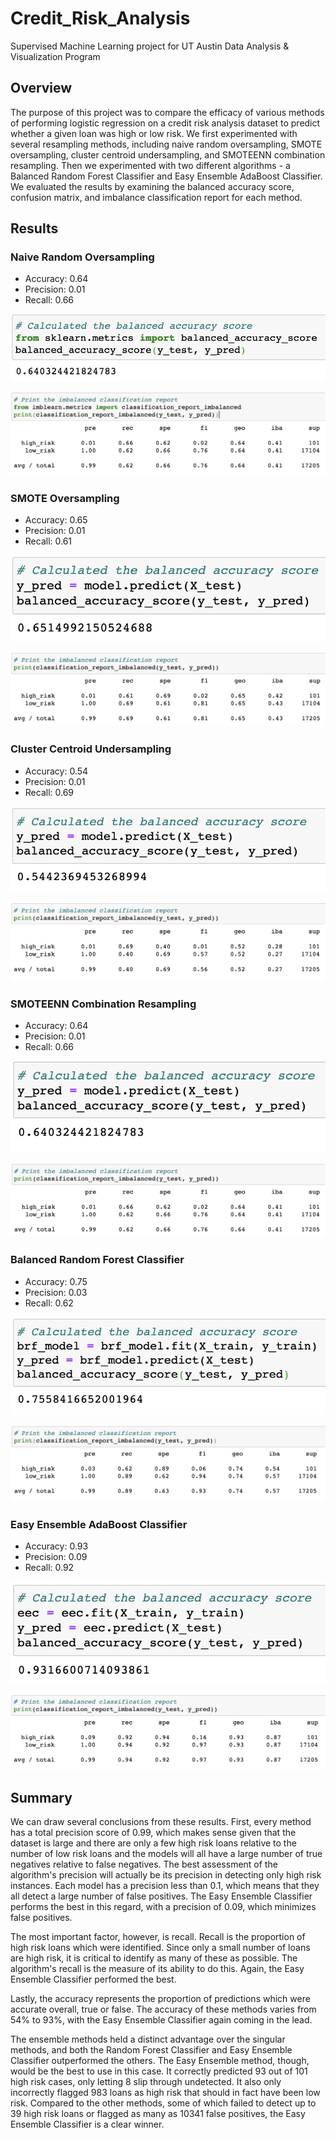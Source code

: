# Credit_Risk_Analysis
Supervised Machine Learning project for UT Austin Data Analysis &amp; Visualization Program

## Overview
<p>The purpose of this project was to compare the efficacy of various methods of performing logistic regression on a credit risk analysis dataset to predict whether a given loan was high or low risk. We first experimented with several resampling methods, including naive random oversampling, SMOTE oversampling, cluster centroid undersampling, and SMOTEENN combination resampling. Then we experimented with two different algorithms - a Balanced Random Forest Classifier and Easy Ensemble AdaBoost Classifier. We evaluated the results by examining the balanced accuracy score, confusion matrix, and imbalance classification report for each method.
</p>

## Results
### Naive Random Oversampling
- Accuracy: 0.64
- Precision:  0.01
- Recall: 0.66
<p align ="center">
<img src="images/screenshot1.png" alt="Accuracy"/><br>
</p>
<p align ="center">
<img src="images/screenshot2.png" alt="Precision"/><br>
</p>

### SMOTE Oversampling
- Accuracy: 0.65
- Precision:  0.01
- Recall: 0.61
<p align ="center">
<img src="images/screenshot3.png" alt="Accuracy"/><br>
</p>
<p align ="center">
<img src="images/screenshot4.png" alt="Precision"/><br>
</p>

### Cluster Centroid Undersampling
- Accuracy: 0.54
- Precision:  0.01
- Recall: 0.69
<p align ="center">
<img src="images/screenshot5.png" alt="Accuracy"/><br>
</p>
<p align ="center">
<img src="images/screenshot6.png" alt="Precision"/><br>
</p>

### SMOTEENN Combination Resampling
- Accuracy: 0.64
- Precision:  0.01
- Recall: 0.66
<p align ="center">
<img src="images/screenshot7.png" alt="Accuracy"/><br>
</p>
<p align ="center">
<img src="images/screenshot8.png" alt="Precision"/><br>
</p>

### Balanced Random Forest Classifier
- Accuracy: 0.75
- Precision:  0.03
- Recall: 0.62
<p align ="center">
<img src="images/screenshot9.png" alt="Accuracy"/><br>
</p>
<p align ="center">
<img src="images/screenshot10.png" alt="Precision"/><br>
</p>

### Easy Ensemble AdaBoost Classifier
- Accuracy: 0.93
- Precision: 0.09
- Recall: 0.92
<p align ="center">
<img src="images/screenshot11.png" alt="Accuracy"/><br>
</p>
<p align ="center">
<img src="images/screenshot12.png" alt="Precision"/><br>
</p>

## Summary
<p>We can draw several conclusions from these results. First, every method has a total precision score of 0.99, which makes sense given that the dataset is large and there are only a few high risk loans relative to the number of low risk loans and the models will all have a large number of true negatives relative to false negatives. The best assessment of the algorithm's precision will actually be its precision in detecting only high risk instances. Each model has a precision less than 0.1, which means that they all detect a large number of false positives. The Easy Ensemble Classifier performs the best in this regard, with a precision of 0.09, which minimizes false positives.
</p>
<p>The most important factor, however, is recall. Recall is the proportion of high risk loans which were identified. Since only a small number of loans are high risk, it is critical to identify as many of these as possible. The algorithm's recall is the measure of its ability to do this. Again, the Easy Ensemble Classifier performed the best.
</p>
<p>
Lastly, the accuracy represents the proportion of predictions which were accurate overall, true or false. The accuracy of these methods varies from 54% to 93%, with the Easy Ensemble Classifier again coming in the lead.
</p>
<p>
The ensemble methods held a distinct advantage over the singular methods, and both the Random Forest Classifier and Easy Ensemble Classifier outperformed the others. The Easy Ensemble method, though, would be the best to use in this case. It correctly predicted 93 out of 101 high risk cases, only letting 8 slip through undetected. It also only incorrectly flagged 983 loans as high risk that should in fact have been low risk. Compared to the other methods, some of which failed to detect up to 39 high risk loans or flagged as many as 10341 false positives, the Easy Ensemble Classifier is a clear winner.
</p>

